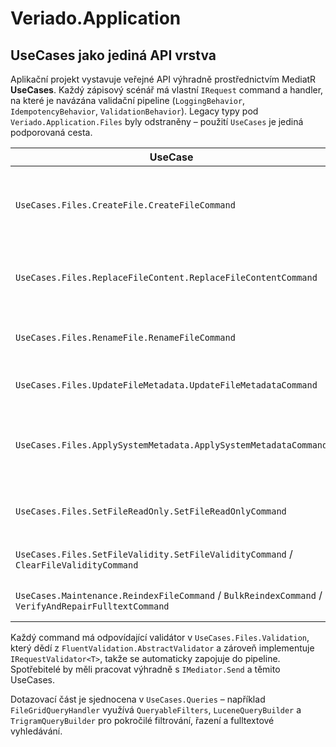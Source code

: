 # Veriado.Application

## UseCases jako jediná API vrstva

Aplikační projekt vystavuje veřejné API výhradně prostřednictvím MediatR **UseCases**. Každý zápisový scénář má vlastní `IRequest` command a handler, na které je navázána validační pipeline (`LoggingBehavior`, `IdempotencyBehavior`, `ValidationBehavior`). Legacy typy pod `Veriado.Application.Files` byly odstraněny – použití `UseCases` je jediná podporovaná cesta.

| UseCase | Popis |
| --- | --- |
| `UseCases.Files.CreateFile.CreateFileCommand` | Vytvoření nového souboru včetně prvotního indexování. |
| `UseCases.Files.ReplaceFileContent.ReplaceFileContentCommand` | Náhrada binárního obsahu a přegenerování fulltextu. |
| `UseCases.Files.RenameFile.RenameFileCommand` | Přejmenování souboru a synchronizace indexu. |
| `UseCases.Files.UpdateFileMetadata.UpdateFileMetadataCommand` | Aktualizace MIME a autora. |
| `UseCases.Files.ApplySystemMetadata.ApplySystemMetadataCommand` | Import systémových metadat (atributy, časová razítka). |
| `UseCases.Files.SetFileReadOnly.SetFileReadOnlyCommand` | Přepnutí příznaku pouze pro čtení. |
| `UseCases.Files.SetFileValidity.SetFileValidityCommand` / `ClearFileValidityCommand` | Správa platnosti dokumentu. |
| `UseCases.Maintenance.ReindexFileCommand` / `BulkReindexCommand` / `VerifyAndRepairFulltextCommand` | Údržba a manuální reindexace. |

Každý command má odpovídající validátor v `UseCases.Files.Validation`, který dědí z `FluentValidation.AbstractValidator` a zároveň implementuje `IRequestValidator<T>`, takže se automaticky zapojuje do pipeline. Spotřebitelé by měli pracovat výhradně s `IMediator.Send` a těmito UseCases.

Dotazovací část je sjednocena v `UseCases.Queries` – například `FileGridQueryHandler` využívá `QueryableFilters`, `LuceneQueryBuilder` a `TrigramQueryBuilder` pro pokročilé filtrování, řazení a fulltextové vyhledávání.
